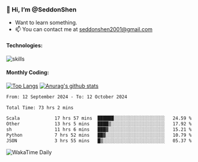 ### 👋 Hi, I’m @SeddonShen
- Want to learn something.
- 📫 You can contact me at seddonshen2001@gmail.com

#### Technologies:

![skills](https://skillicons.dev/icons?i=scala,js,html,css,bootstrap,jquery,c,cpp,cloudflare,django,docker,flask,git,github,githubactions,linux,latex,mysql,nodejs,ps,php,pr,py,raspberrypi,redis,unreal,v,vscode,vue,bash)

#### Monthly Coding:
[![Top Langs](https://github-readme-stats.vercel.app/api/top-langs?username=seddonshen&show_icons=true&locale=en&layout=compact&hide=html&langs_count=8)](https://github.com/SeddonShen/)
[![Anurag's github stats](https://github-readme-stats.vercel.app/api?username=SeddonShen&count_private=true&show_icons=true)](https://github.com/anuraghazra/github-readme-stats)
<!--START_SECTION:waka-->

```txt
From: 12 September 2024 - To: 12 October 2024

Total Time: 73 hrs 2 mins

Scala             17 hrs 57 mins  ██████░░░░░░░░░░░░░░░░░░░   24.59 %
Other             13 hrs 5 mins   ████▒░░░░░░░░░░░░░░░░░░░░   17.92 %
sh                11 hrs 6 mins   ███▓░░░░░░░░░░░░░░░░░░░░░   15.21 %
Python            7 hrs 52 mins   ██▓░░░░░░░░░░░░░░░░░░░░░░   10.79 %
JSON              3 hrs 55 mins   █▒░░░░░░░░░░░░░░░░░░░░░░░   05.37 %
```

<!--END_SECTION:waka-->

![WakaTime Daily](https://wakatime.com/share/@seddon2001/61a7e342-5f12-4fea-bf92-1fac161e97d6.svg)
<!---
SeddonShen/SeddonShen is a ✨ special ✨ repository because its `README.md` (this file) appears on your GitHub profile.
You can click the Preview link to take a look at your changes.
--->
